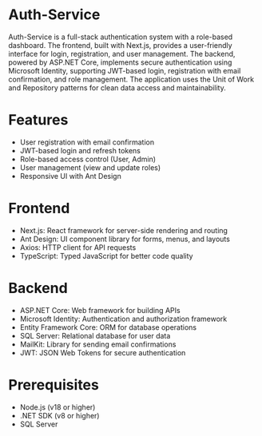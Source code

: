 # Auth-Service
Auth-Service is a full-stack authentication system with a role-based dashboard. The frontend, built with Next.js, provides a user-friendly interface for login, registration, and user management. The backend, powered by ASP.NET Core, implements secure authentication using Microsoft Identity, supporting JWT-based login, registration with email confirmation, and role management. The application uses the Unit of Work and Repository patterns for clean data access and maintainability.

# Features
- User registration with email confirmation
- JWT-based login and refresh tokens
- Role-based access control (User, Admin)
- User management (view and update roles)
- Responsive UI with Ant Design

# Frontend
- Next.js: React framework for server-side rendering and routing
- Ant Design: UI component library for forms, menus, and layouts
- Axios: HTTP client for API requests
- TypeScript: Typed JavaScript for better code quality

# Backend
- ASP.NET Core: Web framework for building APIs
- Microsoft Identity: Authentication and authorization framework
- Entity Framework Core: ORM for database operations
- SQL Server: Relational database for user data
- MailKit: Library for sending email confirmations
- JWT: JSON Web Tokens for secure authentication

# Prerequisites
- Node.js (v18 or higher)
- .NET SDK (v8 or higher)
- SQL Server

